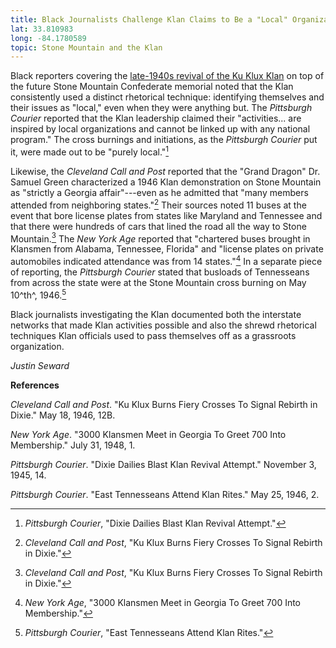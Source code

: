 ```yaml
---
title: Black Journalists Challenge Klan Claims to Be a "Local" Organization
lat: 33.810983
long: -84.1780589
topic: Stone Mountain and the Klan
---
```

Black reporters covering the [late-1940s revival of the Ku Klux Klan](https://falseimage.pennds.org/essay/Fiery-Crosses-Symbolize-a-Revival-on-Stone-Mountain) on top of the future Stone Mountain Confederate memorial noted that the Klan consistently used a distinct rhetorical technique: identifying themselves and their issues as "local," even when they were anything but. The _Pittsburgh Courier_ reported that the Klan leadership claimed their "activities... are inspired by local organizations and cannot be linked up with any national program." The cross burnings and initiations, as the _Pittsburgh Courier_ put it, were made out to be "purely local."[^1]

Likewise, the _Cleveland Call and Post_ reported that the "Grand Dragon" Dr. Samuel Green characterized a 1946 Klan demonstration on Stone Mountain as "strictly a Georgia affair"---even as he admitted that "many members attended from neighboring states."[^2] Their sources noted 11 buses at the event that bore license plates from states like Maryland and Tennessee and that there were hundreds of cars that lined the road all the way to Stone Mountain.[^3] The _New York Age_ reported that "chartered buses brought in Klansmen from Alabama, Tennessee, Florida" and "license plates on private automobiles indicated attendance was from 14 states."[^4] In a separate piece of reporting, the _Pittsburgh Courier_ stated that busloads of Tennesseans from across the state were at the Stone Mountain cross burning on May 10^th^, 1946.[^5]

Black journalists investigating the Klan documented both the interstate networks that made Klan activities possible and also the shrewd rhetorical techniques Klan officials used to pass themselves off as a grassroots organization.

_Justin Seward_



**References**

_Cleveland Call and Post_. "Ku Klux Burns Fiery Crosses To Signal Rebirth in Dixie." May 18, 1946, 12B.

_New York Age_. "3000 Klansmen Meet in Georgia To Greet 700 Into Membership." July 31, 1948, 1.

_Pittsburgh Courier_. "Dixie Dailies Blast Klan Revival Attempt." November 3, 1945, 14.

_Pittsburgh Courier_. "East Tennesseans Attend Klan Rites." May 25, 1946, 2.

[^1]: _Pittsburgh Courier_, "Dixie Dailies Blast Klan Revival Attempt."

[^2]: _Cleveland Call and Post_, "Ku Klux Burns Fiery Crosses To Signal Rebirth in Dixie."

[^3]: _Cleveland Call and Post_, "Ku Klux Burns Fiery Crosses To Signal Rebirth in Dixie."

[^4]: _New York Age_, "3000 Klansmen Meet in Georgia To Greet 700 Into Membership."

[^5]: _Pittsburgh Courier_, "East Tennesseans Attend Klan Rites."
